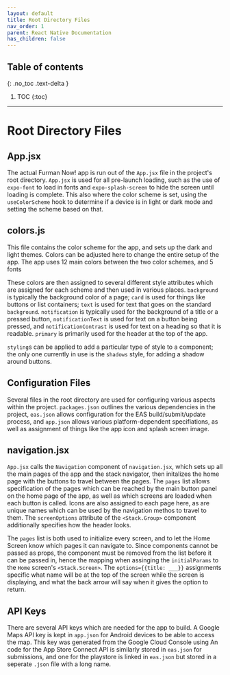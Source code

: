 ```yaml
---
layout: default
title: Root Directory Files
nav_order: 1
parent: React Native Documentation
has_children: false
---
```

## Table of contents
{: .no_toc .text-delta }

1. TOC
{:toc}
---
# Root Directory Files
## App.jsx
The actual Furman Now! app is run out of the `App.jsx` file in the project's root directory. `App.jsx` is used for all pre-launch loading, such as the use of `expo-font` to load in fonts and `expo-splash-screen` to hide the screen until loading is complete. This also where the color scheme is set, using the `useColorScheme` hook to determine if a device is in light or dark mode and setting the scheme based on that.

## colors.js
This file contains the color scheme for the app, and sets up the dark and light themes. Colors can be adjusted here to change the entire setup of the app. The app uses 12 main colors between the two color schemes, and 5 fonts

These colors are then assigned to several different style attributes which are assigned for each scheme and then used in various places. `background` is typically the background color of a page; `card` is used for things like buttons or list containers; `text` is used for text that goes on the standard `background`. `notification` is typically used for the background of a title or a pressed button, `notificationText` is used for text on a button being pressed, and `notificationContrast` is used for text on a heading so that it is readable. `primary` is primarily used for the header at the top of the app.

`styling`s can be applied to add a particular type of style to a component; the only one currently in use is the `shadows` style, for adding a shadow around buttons. 

## Configuration Files
Several files in the root directory are used for configuring various aspects within the project. `packages.json` outlines the various dependencies in the project, `eas.json` allows configuration for the EAS build/submit/update process, and `app.json` allows various platform-dependent specifiations, as well as assignment of things like the app icon and splash screen image.

## navigation.jsx
`App.jsx` calls the `Navigation` component of `navigation.jsx`, which sets up all the main pages of the app and the stack navigator, then initalizes the home page with the buttons to travel between the pages. The `pages` list allows specification of the pages which can be reached by the main button panel on the home page of the app, as well as which screens are loaded when each button is called. Icons are also assigned to each page here, as are unique names which can be used by the navigation methos to travel to them. The `screenOptions` attribute of the `<Stack.Group>` component additionally specifies how the header looks.

The `pages` list is both used to initialize every screen, and to let the Home Screen know which pages it can navigate to. Since components cannot be passed as props, the component must be removed from the list before it can be passed in, hence the mapping when assinging the `initialParams` to the `Home` screen's `<Stack.Screen>`. The `options={{title: ___}}` assignments specific what name will be at the top of the screen while the screen is displaying, and what the back arrow will say when it gives the option to return.

## API Keys
There are several API keys which are needed for the app to build. A Google Maps API key is kept in `app.json` for Android devices to be able to access the map. This key was generated from the Google Cloud Console using An code for the App Store Connect API is similarly stored in `eas.json` for submissions, and one for the playstore is linked in `eas.json` but stored in a seperate `.json` file with a long name. 